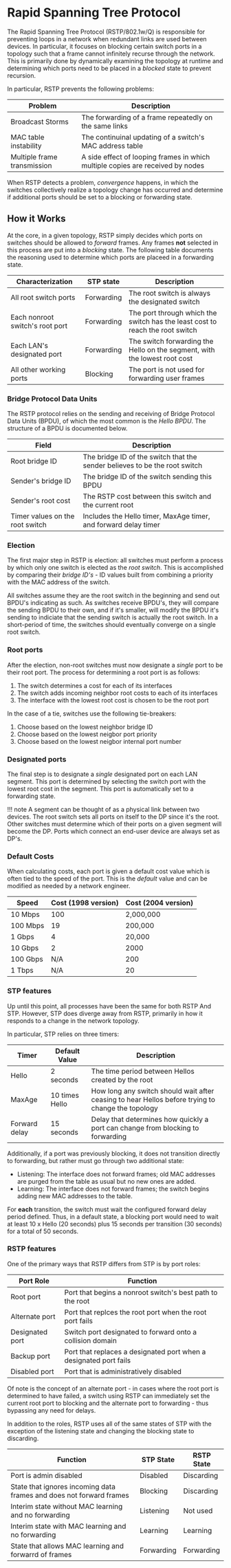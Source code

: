 # Rapid Spanning Tree Protocol

The Rapid Spanning Tree Protocol (RSTP/802.1w/Q) is responsible for preventing
loops in a network when redundant links are used between devices. In particular,
it focuses on blocking certain switch ports in a topology such that a frame
cannot infinitely recurse through the network. This is primarily done by
dynamically examining the topology at runtime and determining which ports need
to be placed in a *blocked* state to prevent recursion.

In particular, RSTP prevents the following problems:

| Problem                     | Description                                                                    |
| --------------------------- | ------------------------------------------------------------------------------ |
| Broadcast Storms            | The forwarding of a frame repeatedly on the same links                         |
| MAC table instability       | The continuinal updating of a switch's MAC address table                       |
| Multiple frame transmission | A side effect of looping frames in which multiple copies are received by nodes |

When RSTP detects a problem, *convergence* happens, in which the switches
collectively realize a topology change has occurred and determine if additional
ports should be set to a blocking or forwarding state.

## How it Works

At the core, in a given topology, RSTP simply decides which ports on switches
should be allowed to *forward* frames. Any frames **not** selected in this
process are put into a *blocking* state. The following table documents the
reasoning used to determine which ports are placeed in a forwarding state.

| Characterization                | STP state  | Description                                                                   |
| ------------------------------- | ---------- | ----------------------------------------------------------------------------- |
| All root switch ports           | Forwarding | The root switch is always the designated switch                               |
| Each nonroot switch's root port | Forwarding | The port through which the switch has the least cost to reach the root switch |
| Each LAN's designated port      | Forwarding | The switch forwarding the Hello on the segment, with the lowest root cost     |
| All other working ports         | Blocking   | The port is not used for forwarding user frames                               |

### Bridge Protocol Data Units

The RSTP protocol relies on the sending and receiving of Bridge Protocol Data
Units (BPDU), of which the most common is the *Hello BPDU*. The structure of a
BPDU is documented below.

| Field                           | Description                                                                |
| ------------------------------- | -------------------------------------------------------------------------- |
| Root bridge ID                  | The bridge ID of the switch that the sender believes to be the root switch |
| Sender's bridge ID              | The bridge ID of the switch sending this BPDU                              |
| Sender's root cost              | The RSTP cost between this switch and the current root                     |
| Timer values on the root switch | Includes the Hello timer, MaxAge timer, and forward delay timer            |

### Election

The first major step in RSTP is election: all switches must perform a process by
which only one switch is elected as the *root switch*. This is accomplished by
comparing their *bridge ID's* - ID values built from combining a priority with
the MAC address of the switch.

All switches assume they are the root switch in the beginning and send out
BPDU's indicating as such. As switches receive BPDU's, they will compare the
sending BPDU to their own, and if it's smaller, will modify the BPDU it's
sending to indiciate that the sending switch is actually the root switch. In a
short-period of time, the switches should eventually converge on a single root
switch.

### Root ports

After the election, non-root switches must now designate a *single* port to be
their root port. The process for determining a root port is as follows:

1. The switch determines a cost for each of its interfaces
1. The switch adds incoming neighbor root costs to each of its interfaces
1. The interface with the lowest root cost is chosen to be the root port

In the case of a tie, switches use the following tie-breakers:

1. Choose based on the lowest neighbor bridge ID
1. Choose based on the lowest neigbor port priority
1. Choose based on the lowest neigbor internal port number

### Designated ports

The final step is to designate a *single* designated port on each LAN segment.
This port is determined by selecting the switch port with the lowest root cost
in the segment. This port is automatically set to a forwarding state.

!!! note A segment can be thought of as a physical link between two devices. The
root switch sets all ports on itself to the DP since it's the root. Other
switches must determine which of their ports on a given segment will become the
DP. Ports which connect an end-user device are always set as DP's.

### Default Costs

When calculating costs, each port is given a default cost value which is often
tied to the speed of the port. This is the *default* value and can be modified
as needed by a network engineer.

| Speed    | Cost (1998 version) | Cost (2004 version) |
| -------- | ------------------- | ------------------- |
| 10 Mbps  | 100                 | 2,000,000           |
| 100 Mbps | 19                  | 200,000             |
| 1 Gbps   | 4                   | 20,000              |
| 10 Gbps  | 2                   | 2000                |
| 100 Gbps | N/A                 | 200                 |
| 1 Tbps   | N/A                 | 20                  |

### STP features

Up until this point, all processes have been the same for both RSTP And STP.
However, STP does diverge away from RSTP, primarily in how it responds to a
change in the network topology.

In particular, STP relies on three timers:

| Timer         | Default Value  | Description                                                                                       |
| ------------- | -------------- | ------------------------------------------------------------------------------------------------- |
| Hello         | 2 seconds      | The time period between Hellos created by the root                                                |
| MaxAge        | 10 times Hello | How long any switch should wait after ceasing to hear Hellos before trying to change the topology |
| Forward delay | 15 seconds     | Delay that determines how quickly a port can change from blocking to forwarding                   |

Additionally, if a port was previously blocking, it does not transition directly
to forwarding, but rather must go through two additional state:

- Listening: The interface does not forward frames; old MAC addresses are purged
  from the table as usual but no new ones are added.
- Learning: The interface does not forward frames; the switch begins adding new
  MAC addresses to the table.

For **each** transition, the switch must wait the configured forward delay
period defined. Thus, in a default state, a blocking port would need to wait at
least 10 x Hello (20 seconds) plus 15 seconds per transition (30 seconds) for a
total of 50 seconds.

### RSTP features

One of the primary ways that RSTP differs from STP is by port roles:

| Port Role       | Function                                                          |
| --------------- | ----------------------------------------------------------------- |
| Root port       | Port that begins a nonroot switch's best path to the root         |
| Alternate port  | Port that replces the root port when the root port  fails         |
| Designated port | Switch port designated to forward onto a collision domain         |
| Backup port     | Port that replaces a designated port when a designated port fails |
| Disabled port   | Port that is administratively disabled                            |

Of note is the concept of an alternate port - in cases where the root port is
determined to have failed, a switch using RSTP can immediately set the current
root port to blocking and the alternate port to forwarding - thus bypassing any
need for delays.

In addition to the roles, RSTP uses all of the same states of STP with the
exception of the listening state and changing the blocking state to discarding.

| Function                                                            | STP State  | RSTP State |
| ------------------------------------------------------------------- | ---------- | ---------- |
| Port is admin disabled                                              | Disabled   | Discarding |
| State that ignores incoming data frames and does not forward frames | Blocking   | Discarding |
| Interim state without MAC learning and no forwarding                | Listening  | Not used   |
| Interim state with MAC learning and no forwarding                   | Learning   | Learning   |
| State that allows MAC learning and forwarrd of frames               | Forwarding | Forwarding |
